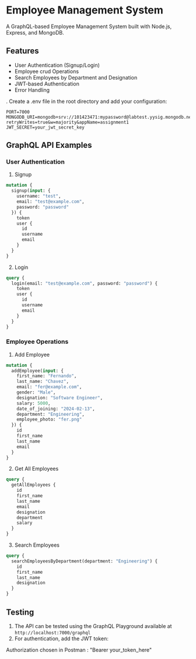 # Employee Management System

A GraphQL-based Employee Management System built with Node.js, Express, and MongoDB.

## Features

- User Authentication (Signup/Login)
- Employee crud Operations
- Search Employees by Department and Designation
- JWT-based Authentication
- Error Handling


. Create a .env file in the root directory and add your configuration:
```
PORT=7000
MONGODB_URI=mongodb+srv://101423471:mypassword@labtest.yysig.mongodb.net/comp3133_101423471_assigment1?retryWrites=true&w=majority&appName=assignment1
JWT_SECRET=your_jwt_secret_key
```

## GraphQL API Examples

### User Authentication

1. Signup
```graphql
mutation {
  signup(input: {
    username: "test",
    email: "test@example.com",
    password: "password"
  }) {
    token
    user {
      id
      username
      email
    }
  }
}
```

2. Login
```graphql
query {
  login(email: "test@example.com", password: "password") {
    token
    user {
      id
      username
      email
    }
  }
}
```

### Employee Operations

1. Add Employee
```graphql
mutation {
  addEmployee(input: {
    first_name: "Fernando",
    last_name: "Chavez",
    email: "fer@example.com",
    gender: "Male",
    designation: "Software Engineer",
    salary: 5000,
    date_of_joining: "2024-02-13",
    department: "Engineering",
    employee_photo: "fer.png"
  }) {
    id
    first_name
    last_name
    email
  }
}
```

2. Get All Employees
```graphql
query {
  getAllEmployees {
    id
    first_name
    last_name
    email
    designation
    department
    salary
  }
}
```

3. Search Employees
```graphql
query {
  searchEmployeesByDepartment(department: "Engineering") {
    id
    first_name
    last_name
    designation
  }
}
```

## Testing

1. The API can be tested using the GraphQL Playground available at `http://localhost:7000/graphql`
2. For authentication, add the JWT token:

  Authorization chosen in Postman : "Bearer your_token_here"


